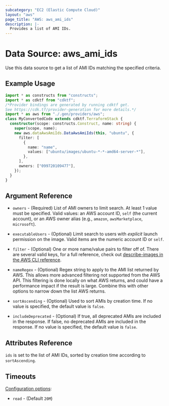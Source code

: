 ```yaml
---
subcategory: "EC2 (Elastic Compute Cloud)"
layout: "aws"
page_title: "AWS: aws_ami_ids"
description: |-
  Provides a list of AMI IDs.
---
```


# Data Source: aws_ami_ids

Use this data source to get a list of AMI IDs matching the specified criteria.

## Example Usage

```typescript
import * as constructs from "constructs";
import * as cdktf from "cdktf";
/*Provider bindings are generated by running cdktf get.
See https://cdk.tf/provider-generation for more details.*/
import * as aws from "./.gen/providers/aws";
class MyConvertedCode extends cdktf.TerraformStack {
  constructor(scope: constructs.Construct, name: string) {
    super(scope, name);
    new aws.dataAwsAmiIds.DataAwsAmiIds(this, "ubuntu", {
      filter: [
        {
          name: "name",
          values: ["ubuntu/images/ubuntu-*-*-amd64-server-*"],
        },
      ],
      owners: ["099720109477"],
    });
  }
}

```

## Argument Reference

* `owners` - (Required) List of AMI owners to limit search. At least 1 value must be specified. Valid values: an AWS account ID, `self` (the current account), or an AWS owner alias (e.g., `amazon`, `awsMarketplace`, `microsoft`).

* `executableUsers` - (Optional) Limit search to users with *explicit* launch
permission on  the image. Valid items are the numeric account ID or `self`.

* `filter` - (Optional) One or more name/value pairs to filter off of. There
are several valid keys, for a full reference, check out
[describe-images in the AWS CLI reference][1].

* `nameRegex` - (Optional) Regex string to apply to the AMI list returned
by AWS. This allows more advanced filtering not supported from the AWS API.
This filtering is done locally on what AWS returns, and could have a performance
impact if the result is large. Combine this with other
options to narrow down the list AWS returns.

* `sortAscending` - (Optional) Used to sort AMIs by creation time.
If no value is specified, the default value is `false`.

* `includeDeprecated` - (Optional) If true, all deprecated AMIs are included in the response.
If false, no deprecated AMIs are included in the response. If no value is specified, the default value is `false`.

## Attributes Reference

`ids` is set to the list of AMI IDs, sorted by creation time according to `sortAscending`.

[1]: http://docs.aws.amazon.com/cli/latest/reference/ec2/describe-images.html

## Timeouts

[Configuration options](https://developer.hashicorp.com/terraform/language/resources/syntax#operation-timeouts):

- `read` - (Default `20M`)

<!-- cache-key: cdktf-0.17.0-pre.15 input-e61444986cd7a961a7bb595f1066d4490e11d532fef620fb1ca3f2af4d290ced -->